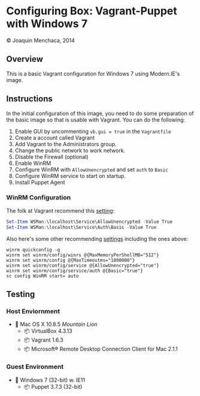 # Configuring Box: Vagrant-Puppet with Windows 7

© Joaquin Menchaca, 2014

## Overview

This is a basic Vagrant configuration for Windows 7 using Modern.IE's image.

## Instructions

In the initial configuration of this image, you need to do some preparation of the basic image so that is usable with Vagrant. You can do the following:

1. Enable GUI by uncommenting `vb.gui = true` in the `Vagrantfile`
2. Create a account called Vagrant
3. Add Vagrant to the Administrators group.
4. Change the public network to work network.
5. Disable the Firewall (optional)
6. Enable WinRM
7. Configure WinRM with `AllowUnencrypted` and set `auth` to `Basic`
8. Configure WinRM service to start on startup.
9. Install Puppet Agent


### WinRM Configuration

The folk at Vagrant recommend this [setting](https://docs.vagrantup.com/v2/vagrantfile/winrm_settings.html):

```PowerShell
Set-Item WSMan:\localhost\Service\AllowUnencrypted -Value True
Set-Item WSMan:\localhost\Service\Auth\Basic -Value True
```

Also here's some other recommending [settings](https://github.com/WinRb/vagrant-windows#winrm-configuration) including the ones above:

```Batch
winrm quickconfig -q
winrm set winrm/config/winrs @{MaxMemoryPerShellMB="512"}
winrm set winrm/config @{MaxTimeoutms="1800000"}
winrm set winrm/config/service @{AllowUnencrypted="true"}
winrm set winrm/config/service/auth @{Basic="true"}
sc config WinRM start= auto
```

## Testing

### **Host Enviornment**
  * :dvd: Mac OS X 10.8.5 *Mountain Lion*
    * :package: VirtualBox 4.3.13
    * :package: Vagrant 1.6.3
    * :package: Microsoft® Remote Desktop Connection Client for Mac 2.1.1

### **Guest Environment**

  * :dvd: Windows 7 (32-bit) w. IE11
    * :package: Puppet 3.7.3 (32-bit)
